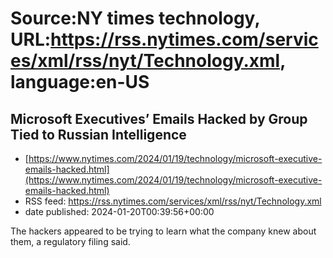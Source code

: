 # Source:NY times technology, URL:https://rss.nytimes.com/services/xml/rss/nyt/Technology.xml, language:en-US

## Microsoft Executives’ Emails Hacked by Group Tied to Russian Intelligence
 - [https://www.nytimes.com/2024/01/19/technology/microsoft-executive-emails-hacked.html](https://www.nytimes.com/2024/01/19/technology/microsoft-executive-emails-hacked.html)
 - RSS feed: https://rss.nytimes.com/services/xml/rss/nyt/Technology.xml
 - date published: 2024-01-20T00:39:56+00:00

The hackers appeared to be trying to learn what the company knew about them, a regulatory filing said.


